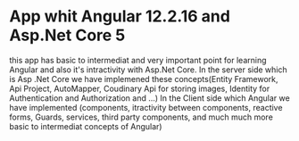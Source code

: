 # App whit Angular 12.2.16 and Asp.Net Core 5
this app has basic to intermediat and very important point for learning Angular and also it's intractivity with Asp.Net Core.
In the server side which is Asp .Net Core we have implemened these concepts(Entity Framework, Api Project, AutoMapper, Coudinary Api for storing images, Identity for Authentication and Authorization and ...)
In the Client side which Angular we have implemented (components, itractivity between components, reactive forms, Guards, services, third party components, and much much more basic to intermediat concepts of Angular)
